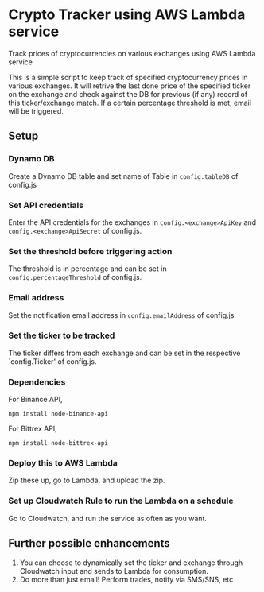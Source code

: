 # Crypto Tracker using AWS Lambda service
Track prices of cryptocurrencies on various exchanges using AWS Lambda service

This is a simple script to keep track of specified cryptocurrency prices in various exchanges. It will retrive the last done price of the specified ticker on the exchange and check against the DB for previous (if any) record of this ticker/exchange match.
If a certain percentage threshold is met, email will be triggered.

## Setup

### Dynamo DB
Create a Dynamo DB table and set name of Table in `config.tableDB` of config.js

### Set API credentials
Enter the API credentials for the exchanges in `config.<exchange>ApiKey` and `config.<exchange>ApiSecret` of config.js.

### Set the threshold before triggering action
The threshold is in percentage and can be set in `config.percentageThreshold` of config.js.

### Email address
Set the notification email address in `config.emailAddress` of config.js.

### Set the ticker to be tracked
The ticker differs from each exchange and can be set in the respective `config.<exchange>Ticker' of config.js.

### Dependencies

For Binance API,
```
npm install node-binance-api
```
For Bittrex API,
```
npm install node-bittrex-api
```

### Deploy this to AWS Lambda
Zip these up, go to Lambda, and upload the zip.

### Set up Cloudwatch Rule to run the Lambda on a schedule
Go to Cloudwatch, and run the service as often as you want.

## Further possible enhancements
1. You can choose to dynamically set the ticker and exchange through Cloudwatch input and sends to Lambda for consumption.
2. Do more than just email! Perform trades, notify via SMS/SNS, etc
